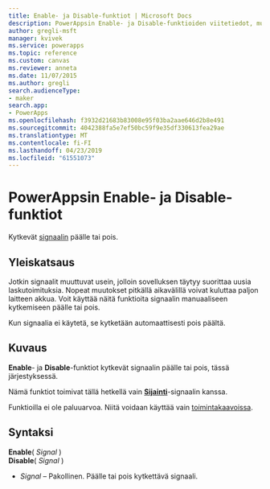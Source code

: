 ```yaml
---
title: Enable- ja Disable-funktiot | Microsoft Docs
description: PowerAppsin Enable- ja Disable-funktioiden viitetiedot, mukaan lukien syntaksi ja esimerkit
author: gregli-msft
manager: kvivek
ms.service: powerapps
ms.topic: reference
ms.custom: canvas
ms.reviewer: anneta
ms.date: 11/07/2015
ms.author: gregli
search.audienceType:
- maker
search.app:
- PowerApps
ms.openlocfilehash: f3932d21683b83008e95f03ba2aae646d2b8e491
ms.sourcegitcommit: 4042388fa5e7ef50bc59f9e35df330613fea29ae
ms.translationtype: MT
ms.contentlocale: fi-FI
ms.lasthandoff: 04/23/2019
ms.locfileid: "61551073"
---
```

# <a name="enable-and-disable-functions-in-powerapps"></a>PowerAppsin Enable- ja Disable-funktiot
Kytkevät [signaalin](signals.md) päälle tai pois.

## <a name="overview"></a>Yleiskatsaus
Jotkin signaalit muuttuvat usein, jolloin sovelluksen täytyy suorittaa uusia laskutoimituksia.  Nopeat muutokset pitkällä aikavälillä voivat kuluttaa paljon laitteen akkua. Voit käyttää näitä funktioita signaalin manuaaliseen kytkemiseen päälle tai pois.

Kun signaalia ei käytetä, se kytketään automaattisesti pois päältä.

## <a name="description"></a>Kuvaus
**Enable**- ja **Disable**-funktiot kytkevät signaalin päälle tai pois, tässä järjestyksessä.

Nämä funktiot toimivat tällä hetkellä vain **[Sijainti](signals.md)**-signaalin kanssa.

Funktioilla ei ole paluuarvoa. Niitä voidaan käyttää vain [toimintakaavoissa](../working-with-formulas-in-depth.md).

## <a name="syntax"></a>Syntaksi
**Enable**( *Signal* )<br>**Disable**( *Signal* )

* *Signal* – Pakollinen.  Päälle tai pois kytkettävä signaali.

